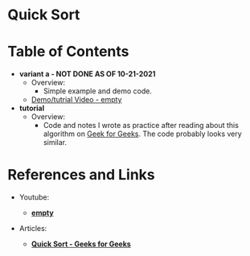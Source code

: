Quick Sort
==========

# Table of Contents
-   **variant a - NOT DONE AS OF 10-21-2021**   
    -   Overview: 
        -   Simple example and demo code.
    -   [Demo/tutrial Video - empty]()
-   **tutorial**   
    -   Overview: 
        -   Code and notes I wrote as practice after reading about this algorithm 
            on [Geek for Geeks](https://www.geeksforgeeks.org/quick-sort/). The 
            code probably looks very similar.


# References and Links
- Youtube:
    - [**empty**]()

- Articles: 
    - [**Quick Sort - Geeks for Geeks**](https://www.geeksforgeeks.org/quick-sort/)
    


